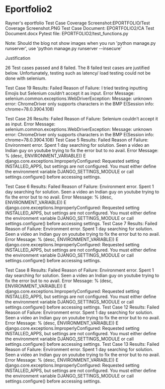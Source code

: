 # Eportfolio2
Rayner's eportfolio
Test Case Coverage Screenshot:EPORTFOLIO/Test Coverage Screenshot.PNG
Test Case Document: EPORTFOLIO2/CA Test Document.docx
Pytest file: EPORTFOLIO2/test_functions.py

Note: Should the blog not show images when you run 'python manage.py runserver', use 'python manage.py runserver --insecure'


Justification 

26 Test cases passed and 8 failed. The 8 failed test cases are justified below. Unfortunately, testing such as latency/ load testing could not be done with selenium. 

Test Case 19
Results: Failed
Reason of Failure: I tried testing inputting Emojis but Selenium couldn’t accept it as input.
Error Message:
selenium.common.exceptions.WebDriverException: Message: unknown error: ChromeDriver only supports characters in the BMP
E(Session info: chrome=78.0.3904.108)

Test Case 26
Results: Failed
Reason of Failure:  Selenium couldn’t accept it as input.
Error Message:
selenium.common.exceptions.WebDriverException: Message: unknown error: ChromeDriver only supports characters in the BMP
E(Session info: chrome=78.0.3904.108)
Test Case 5
Results: Failed
Reason of Failure:  Environment error. Spent 1 day searching for solution. Seen a video an Indian guy on youtube trying to fix the error but to no avail.
Error Message:
% (desc, ENVIRONMENT_VARIABLE))
E   django.core.exceptions.ImproperlyConfigured: Requested setting INSTALLED_APPS, but settings are not configured. You must either define the environment variable DJANGO_SETTINGS_MODULE or call settings.configure() before accessing settings.

Test Case 6
Results: Failed
Reason of Failure:  Environment error. Spent 1 day searching for solution. Seen a video an Indian guy on youtube trying to fix the error but to no avail.
Error Message:
% (desc, ENVIRONMENT_VARIABLE))
E   django.core.exceptions.ImproperlyConfigured: Requested setting INSTALLED_APPS, but settings are not configured. You must either define the environment variable DJANGO_SETTINGS_MODULE or call settings.configure() before accessing settings.
Test Case 7
Results: Failed
Reason of Failure:  Environment error. Spent 1 day searching for solution. Seen a video an Indian guy on youtube trying to fix the error but to no avail.
Error Message:
% (desc, ENVIRONMENT_VARIABLE))
E   django.core.exceptions.ImproperlyConfigured: Requested setting INSTALLED_APPS, but settings are not configured. You must either define the environment variable DJANGO_SETTINGS_MODULE or call settings.configure() before accessing settings.


Test Case 8
Results: Failed
Reason of Failure:  Environment error. Spent 1 day searching for solution. Seen a video an Indian guy on youtube trying to fix the error but to no avail.
Error Message:
% (desc, ENVIRONMENT_VARIABLE))
E   django.core.exceptions.ImproperlyConfigured: Requested setting INSTALLED_APPS, but settings are not configured. You must either define the environment variable DJANGO_SETTINGS_MODULE or call settings.configure() before accessing settings.
Test Case 12
Results: Failed
Reason of Failure:  Environment error. Spent 1 day searching for solution. Seen a video an Indian guy on youtube trying to fix the error but to no avail.
Error Message:
% (desc, ENVIRONMENT_VARIABLE))
E   django.core.exceptions.ImproperlyConfigured: Requested setting INSTALLED_APPS, but settings are not configured. You must either define the environment variable DJANGO_SETTINGS_MODULE or call settings.configure() before accessing settings.
Test Case 13
Results: Failed
Reason of Failure:  Environment error. Spent 1 day searching for solution. Seen a video an Indian guy on youtube trying to fix the error but to no avail.
Error Message:
% (desc, ENVIRONMENT_VARIABLE))
E   django.core.exceptions.ImproperlyConfigured: Requested setting INSTALLED_APPS, but settings are not configured. You must either define the environment variable DJANGO_SETTINGS_MODULE or call settings.configure() before accessing settings.


